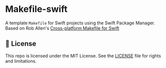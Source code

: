 # Makefile-swift

A template `Makefile` for Swift projects using the Swift Package Manager.
Based on Rob Allen's
[Cross-platform Makefile for Swift](https://akrabat.com/cross-platform-makefile-for-swift/)

## 📄 License

This repo is licensed under the MIT License. See the [LICENSE](LICENSE.md) file for rights and limitations.
